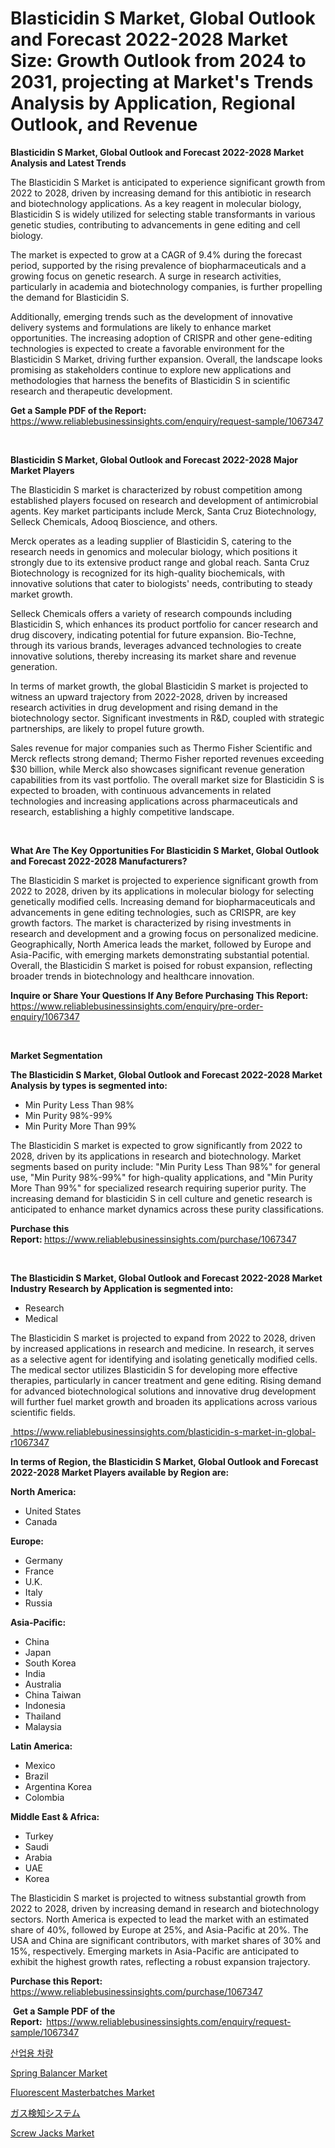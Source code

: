 <p><h1>Blasticidin S Market, Global Outlook and Forecast 2022-2028 Market Size: Growth Outlook from 2024 to 2031, projecting at Market's Trends Analysis by Application, Regional Outlook, and Revenue</h1></p><p><strong>Blasticidin S Market, Global Outlook and Forecast 2022-2028 Market Analysis and Latest Trends</strong></p>
<p><p>The Blasticidin S Market is anticipated to experience significant growth from 2022 to 2028, driven by increasing demand for this antibiotic in research and biotechnology applications. As a key reagent in molecular biology, Blasticidin S is widely utilized for selecting stable transformants in various genetic studies, contributing to advancements in gene editing and cell biology. </p><p>The market is expected to grow at a CAGR of 9.4% during the forecast period, supported by the rising prevalence of biopharmaceuticals and a growing focus on genetic research. A surge in research activities, particularly in academia and biotechnology companies, is further propelling the demand for Blasticidin S. </p><p>Additionally, emerging trends such as the development of innovative delivery systems and formulations are likely to enhance market opportunities. The increasing adoption of CRISPR and other gene-editing technologies is expected to create a favorable environment for the Blasticidin S Market, driving further expansion. Overall, the landscape looks promising as stakeholders continue to explore new applications and methodologies that harness the benefits of Blasticidin S in scientific research and therapeutic development.</p></p>
<p><strong>Get a Sample PDF of the Report:&nbsp;</strong> <a href="https://www.reliablebusinessinsights.com/enquiry/request-sample/1067347">https://www.reliablebusinessinsights.com/enquiry/request-sample/1067347</a></p>
<p>&nbsp;</p>
<p><strong>Blasticidin S Market, Global Outlook and Forecast 2022-2028 Major Market Players</strong></p>
<p><p>The Blasticidin S market is characterized by robust competition among established players focused on research and development of antimicrobial agents. Key market participants include Merck, Santa Cruz Biotechnology, Selleck Chemicals, Adooq Bioscience, and others. </p><p>Merck operates as a leading supplier of Blasticidin S, catering to the research needs in genomics and molecular biology, which positions it strongly due to its extensive product range and global reach. Santa Cruz Biotechnology is recognized for its high-quality biochemicals, with innovative solutions that cater to biologists' needs, contributing to steady market growth. </p><p>Selleck Chemicals offers a variety of research compounds including Blasticidin S, which enhances its product portfolio for cancer research and drug discovery, indicating potential for future expansion. Bio-Techne, through its various brands, leverages advanced technologies to create innovative solutions, thereby increasing its market share and revenue generation. </p><p>In terms of market growth, the global Blasticidin S market is projected to witness an upward trajectory from 2022-2028, driven by increased research activities in drug development and rising demand in the biotechnology sector. Significant investments in R&D, coupled with strategic partnerships, are likely to propel future growth.</p><p>Sales revenue for major companies such as Thermo Fisher Scientific and Merck reflects strong demand; Thermo Fisher reported revenues exceeding $30 billion, while Merck also showcases significant revenue generation capabilities from its vast portfolio. The overall market size for Blasticidin S is expected to broaden, with continuous advancements in related technologies and increasing applications across pharmaceuticals and research, establishing a highly competitive landscape.</p></p>
<p>&nbsp;</p>
<p><strong>What Are The Key Opportunities For Blasticidin S Market, Global Outlook and Forecast 2022-2028 Manufacturers?</strong></p>
<p><p>The Blasticidin S market is projected to experience significant growth from 2022 to 2028, driven by its applications in molecular biology for selecting genetically modified cells. Increasing demand for biopharmaceuticals and advancements in gene editing technologies, such as CRISPR, are key growth factors. The market is characterized by rising investments in research and development and a growing focus on personalized medicine. Geographically, North America leads the market, followed by Europe and Asia-Pacific, with emerging markets demonstrating substantial potential. Overall, the Blasticidin S market is poised for robust expansion, reflecting broader trends in biotechnology and healthcare innovation.</p></p>
<p><strong>Inquire or Share Your Questions If Any Before Purchasing This Report:</strong> <a href="https://www.reliablebusinessinsights.com/enquiry/pre-order-enquiry/1067347">https://www.reliablebusinessinsights.com/enquiry/pre-order-enquiry/1067347</a></p>
<p>&nbsp;</p>
<p><strong>Market Segmentation</strong></p>
<p><strong>The Blasticidin S Market, Global Outlook and Forecast 2022-2028 Market Analysis by types is segmented into:</strong></p>
<p><ul><li>Min Purity Less Than 98%</li><li>Min Purity 98%-99%</li><li>Min Purity More Than 99%</li></ul></p>
<p><p>The Blasticidin S market is expected to grow significantly from 2022 to 2028, driven by its applications in research and biotechnology. Market segments based on purity include: "Min Purity Less Than 98%" for general use, "Min Purity 98%-99%" for high-quality applications, and "Min Purity More Than 99%" for specialized research requiring superior purity. The increasing demand for blasticidin S in cell culture and genetic research is anticipated to enhance market dynamics across these purity classifications.</p></p>
<p><strong>Purchase this Report:&nbsp;</strong><a href="https://www.reliablebusinessinsights.com/purchase/1067347">https://www.reliablebusinessinsights.com/purchase/1067347</a></p>
<p>&nbsp;</p>
<p><strong>The Blasticidin S Market, Global Outlook and Forecast 2022-2028 Market Industry Research by Application is segmented into:</strong></p>
<p><ul><li>Research</li><li>Medical</li></ul></p>
<p><p>The Blasticidin S market is projected to expand from 2022 to 2028, driven by increased applications in research and medicine. In research, it serves as a selective agent for identifying and isolating genetically modified cells. The medical sector utilizes Blasticidin S for developing more effective therapies, particularly in cancer treatment and gene editing. Rising demand for advanced biotechnological solutions and innovative drug development will further fuel market growth and broaden its applications across various scientific fields.</p></p>
<p><a href="https://www.reliablebusinessinsights.com/blasticidin-s-market-in-global-r1067347">&nbsp;https://www.reliablebusinessinsights.com/blasticidin-s-market-in-global-r1067347</a></p>
<p><strong>In terms of Region, the Blasticidin S Market, Global Outlook and Forecast 2022-2028 Market Players available by Region are:</strong></p>
<p>
    <p> <strong> North America: </strong>
        <ul>
            <li>United States</li>
            <li>Canada</li>
        </ul>
        </p> 
    <p> <strong> Europe: </strong>
        <ul>
            <li>Germany</li>
            <li>France</li>
            <li>U.K.</li>
            <li>Italy</li>
            <li>Russia</li>
        </ul>
        </p> 
    <p> <strong> Asia-Pacific: </strong>
        <ul>
            <li>China</li>
            <li>Japan</li>
            <li>South Korea</li>
            <li>India</li>
            <li>Australia</li>
            <li>China Taiwan</li>
            <li>Indonesia</li>
            <li>Thailand</li>
            <li>Malaysia</li>
        </ul>
        </p> 
    <p> <strong> Latin America: </strong>
        <ul>
            <li>Mexico</li>
            <li>Brazil</li>
            <li>Argentina Korea</li>
            <li>Colombia</li>
        </ul>
        </p> 
    <p> <strong> Middle East & Africa: </strong>
        <ul>
            <li>Turkey</li>
            <li>Saudi</li>
            <li>Arabia</li>
            <li>UAE</li>
            <li>Korea</li>
        </ul>
    </p>
    </p>
<p><p>The Blasticidin S market is projected to witness substantial growth from 2022 to 2028, driven by increasing demand in research and biotechnology sectors. North America is expected to lead the market with an estimated share of 40%, followed by Europe at 25%, and Asia-Pacific at 20%. The USA and China are significant contributors, with market shares of 30% and 15%, respectively. Emerging markets in Asia-Pacific are anticipated to exhibit the highest growth rates, reflecting a robust expansion trajectory.</p></p>
<p><strong>Purchase this Report: </strong><a href="https://www.reliablebusinessinsights.com/purchase/1067347">https://www.reliablebusinessinsights.com/purchase/1067347</a></p>
<p>&nbsp;<strong>Get a Sample PDF of the Report:&nbsp;&nbsp;</strong><a href="https://www.reliablebusinessinsights.com/enquiry/request-sample/1067347">https://www.reliablebusinessinsights.com/enquiry/request-sample/1067347</a></p>
<p><strong></strong></p>
<p><p><a href="https://medium.com/@staceyhilll73/%EA%B8%80%EB%A1%9C%EB%B2%8C-%EC%82%B0%EC%97%85-%EC%B0%A8%EB%9F%89-%EC%8B%9C%EC%9E%A5-%ED%99%98%EA%B2%BD-%EB%AF%B8%EB%9E%98-%ED%8A%B8%EB%A0%8C%EB%93%9C-%EB%B0%8F-%EC%8B%9C%EC%9E%A5-%EC%A0%84%EB%9E%B5-%EC%98%88%EC%B8%A1-2024-2031-de438973d11f">산업용 차량</a></p><p><a href="https://www.linkedin.com/pulse/future-spring-balancer-market-global-forecast-trends-2024-2031-v4dpf?trackingId=LpQaTKC%2FSAyYhK8VphQrdw%3D%3D">Spring Balancer Market</a></p><p><a href="https://medium.com/@estellaemmerich/fluorescent-masterbatches-market-emerging-trends-and-future-prospects-for-period-from-2024-to-2031-74a8f9662338">Fluorescent Masterbatches Market</a></p><p><a href="https://medium.com/@uyjtuy6/%E3%82%B0%E3%83%AD%E3%83%BC%E3%83%90%E3%83%AB%E3%82%AC%E3%82%B9%E6%A4%9C%E7%9F%A5%E3%82%B7%E3%82%B9%E3%83%86%E3%83%A0%E6%A5%AD%E7%95%8C-%E7%A8%AE%E9%A1%9E-%E7%94%A8%E9%80%94-%E5%B8%82%E5%A0%B4%E3%83%97%E3%83%AC%E3%82%A4%E3%83%A4%E3%83%BC-%E5%9C%B0%E5%9F%9F%E6%88%90%E9%95%B7%E5%88%86%E6%9E%90-%E5%8F%8A%E3%81%B3%E5%B0%86%E6%9D%A5%E3%81%AE%E3%82%B7%E3%83%8A%E3%83%AA%E3%82%AA-2024-2031-b90bf17ce178">ガス検知システム</a></p><p><a href="https://www.linkedin.com/pulse/navigating-global-screw-jacks-market-landscape-trends-forecasts-81q5f?trackingId=U4rEmyAyT7e%2BHC2m3YJf4A%3D%3D">Screw Jacks Market</a></p></p>